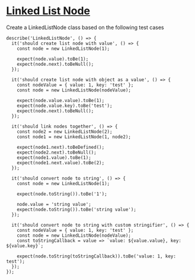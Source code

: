 # [Linked List Node](https://www.notion.so/Linked-List-Node-c90a7195978840888f098d7a66a73e5c)
Create a LinkedListNode class based on the following test cases

    describe('LinkedListNode', () => {
      it('should create list node with value', () => {
        const node = new LinkedListNode(1);
    
        expect(node.value).toBe(1);
        expect(node.next).toBeNull();
      });
    
      it('should create list node with object as a value', () => {
        const nodeValue = { value: 1, key: 'test' };
        const node = new LinkedListNode(nodeValue);
    
        expect(node.value.value).toBe(1);
        expect(node.value.key).toBe('test');
        expect(node.next).toBeNull();
      });
    
      it('should link nodes together', () => {
        const node2 = new LinkedListNode(2);
        const node1 = new LinkedListNode(1, node2);
    
        expect(node1.next).toBeDefined();
        expect(node2.next).toBeNull();
        expect(node1.value).toBe(1);
        expect(node1.next.value).toBe(2);
      });
    
      it('should convert node to string', () => {
        const node = new LinkedListNode(1);
    
        expect(node.toString()).toBe('1');
    
        node.value = 'string value';
        expect(node.toString()).toBe('string value');
      });
    
      it('should convert node to string with custom stringifier', () => {
        const nodeValue = { value: 1, key: 'test' };
        const node = new LinkedListNode(nodeValue);
        const toStringCallback = value => `value: ${value.value}, key: ${value.key}`;
    
        expect(node.toString(toStringCallback)).toBe('value: 1, key: test');
      });
    });